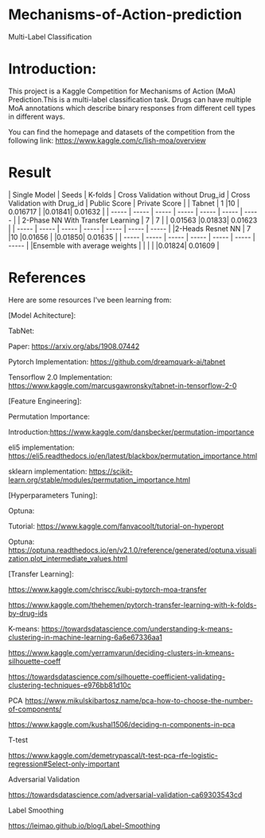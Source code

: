 # Mechanisms-of-Action-prediction
Multi-Label Classification

# Introduction:

This project is a Kaggle Competition for Mechanisms of Action (MoA) Prediction.This is a multi-label classification task. Drugs can have multiple MoA annotations which describe binary responses from different cell types in different ways. 

You can find the homepage and datasets of the competition from the following link:
https://www.kaggle.com/c/lish-moa/overview

# Result
| Single Model | Seeds | K-folds | Cross Validation without Drug_id | Cross Validation with Drug_id | Public Score | Private Score | 
| Tabnet | 1 |10 | 0.016717 |  |0.01841| 0.01632 |
| ----- | ----- | ----- | ----- | ----- | ----- |  ----- | 
| 2-Phase NN With Transfer Learning | 7 | 7 | |  0.01563 |0.01833| 0.01623 |
| ----- | ----- | ----- | ----- | ----- | ----- |  ----- | 
|2-Heads Resnet NN | 7 |10 |0.01656 |   |0.01850| 0.01635 |
| ----- | ----- | ----- | ----- | ----- | ----- |  ----- | 
|Ensemble with average weights |  | | |   |0.01824| 0.01609 |

# References
Here are some resources I've been learning from:

[Model Achitecture]:

TabNet:

Paper: https://arxiv.org/abs/1908.07442

Pytorch Implementation: https://github.com/dreamquark-ai/tabnet

Tensorflow 2.0 Implementation: https://www.kaggle.com/marcusgawronsky/tabnet-in-tensorflow-2-0

[Feature Engineering]:

Permutation Importance:

Introduction:https://www.kaggle.com/dansbecker/permutation-importance

eli5 implementation: https://eli5.readthedocs.io/en/latest/blackbox/permutation_importance.html

sklearn implementation: https://scikit-learn.org/stable/modules/permutation_importance.html

[Hyperparameters Tuning]:

Optuna: 

Tutorial: https://www.kaggle.com/fanvacoolt/tutorial-on-hyperopt

Optuna: https://optuna.readthedocs.io/en/v2.1.0/reference/generated/optuna.visualization.plot_intermediate_values.html

[Transfer Learning]:

https://www.kaggle.com/chriscc/kubi-pytorch-moa-transfer

https://www.kaggle.com/thehemen/pytorch-transfer-learning-with-k-folds-by-drug-ids

K-means:
https://towardsdatascience.com/understanding-k-means-clustering-in-machine-learning-6a6e67336aa1

https://www.kaggle.com/yerramvarun/deciding-clusters-in-kmeans-silhouette-coeff

https://towardsdatascience.com/silhouette-coefficient-validating-clustering-techniques-e976bb81d10c

PCA 
https://www.mikulskibartosz.name/pca-how-to-choose-the-number-of-components/

https://www.kaggle.com/kushal1506/deciding-n-components-in-pca

T-test

https://www.kaggle.com/demetrypascal/t-test-pca-rfe-logistic-regression#Select-only-important

Adversarial Validation

https://towardsdatascience.com/adversarial-validation-ca69303543cd

Label Smoothing

https://leimao.github.io/blog/Label-Smoothing

